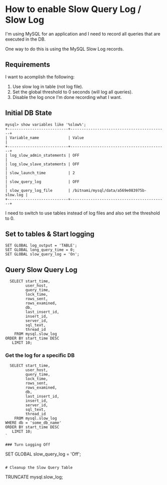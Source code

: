# How to enable Slow Query Log / Slow Log

I'm using MySQL for an application and I need to record all queries that are executed in the DB.

One way to do this is using the MySQL Slow Log records.

## Requirements
I want to acomplish the following:
1. Use slow log in table (not log file).
2. Set the global threshold to 0 seconds (will log all queries).
3. Disable the log once I'm done recording what I want.

## Initial DB State

```
mysql> show variables like '%slow%';
+---------------------------+-------------------------------------------+
| Variable_name             | Value                                     |
+---------------------------+-------------------------------------------+
| log_slow_admin_statements | OFF                                       |
| log_slow_slave_statements | OFF                                       |
| slow_launch_time          | 2                                         |
| slow_query_log            | OFF                                       |
| slow_query_log_file       | /bitnami/mysql/data/a569e083975b-slow.log |
+---------------------------+-------------------------------------------+
```

I need to switch to use tables instead of log files and also set the threshold to 0.

## Set to tables & Start logging

```
SET GLOBAL log_output = 'TABLE';
SET GLOBAL long_query_time = 0;
SET GLOBAL slow_query_log = 'On';
```

## Query Slow Query Log
```
  SELECT start_time,
         user_host,
         query_time,
         lock_time,
         rows_sent,
         rows_examined,
         db,
         last_insert_id,
         insert_id,
         server_id,
         sql_text,
         thread_id
    FROM mysql.slow_log
ORDER BY start_time DESC
   LIMIT 10;
```

### Get the log for a specific DB
```
  SELECT start_time,
         user_host,
         query_time,
         lock_time,
         rows_sent,
         rows_examined,
         db,
         last_insert_id,
         insert_id,
         server_id,
         sql_text,
         thread_id
    FROM mysql.slow_log
WHERE db = 'some_db_name'
ORDER BY start_time DESC
   LIMIT 10;
`

### Turn Logging Off
```
SET GLOBAL slow_query_log = 'Off';
```

# Cleanup the Slow Query Table
```
TRUNCATE mysql.slow_log;
```